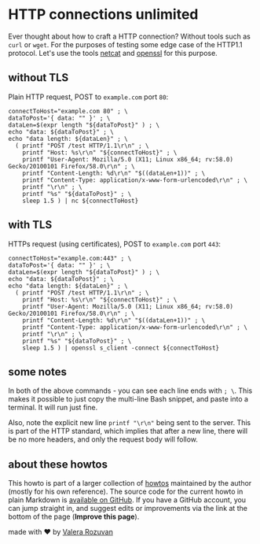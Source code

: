 # HTTP connections unlimited

Ever thought about how to craft a HTTP connection? Without tools such as `curl` or `wget`. For the purposes of testing some edge case of the HTTP1.1 protocol. Let's use the tools [netcat](https://en.wikipedia.org/wiki/Netcat) and [openssl](https://en.wikipedia.org/wiki/OpenSSL) for this purpose.

## without TLS

Plain HTTP request, POST to `example.com` port `80`:

```shell
connectToHost="example.com 80" ; \
dataToPost='{ data: "" }' ; \
dataLen=$(expr length "${dataToPost}" ) ; \
echo "data: ${dataToPost}" ; \
echo "data length: ${dataLen}" ; \
  ( printf "POST /test HTTP/1.1\r\n" ; \
    printf "Host: %s\r\n" "${connectToHost}" ; \
    printf "User-Agent: Mozilla/5.0 (X11; Linux x86_64; rv:58.0) Gecko/20100101 Firefox/58.0\r\n" ; \
    printf "Content-Length: %d\r\n" "$((dataLen+1))" ; \
    printf "Content-Type: application/x-www-form-urlencoded\r\n" ; \
    printf "\r\n" ; \
    printf "%s" "${dataToPost}" ; \
    sleep 1.5 ) | nc ${connectToHost}
```

## with TLS

HTTPs request (using certificates), POST to `example.com` port `443`:

```shell
connectToHost="example.com:443" ; \
dataToPost='{ data: "" }' ; \
dataLen=$(expr length "${dataToPost}" ) ; \
echo "data: ${dataToPost}" ; \
echo "data length: ${dataLen}" ; \
  ( printf "POST /test HTTP/1.1\r\n" ; \
    printf "Host: %s\r\n" "${connectToHost}" ; \
    printf "User-Agent: Mozilla/5.0 (X11; Linux x86_64; rv:58.0) Gecko/20100101 Firefox/58.0\r\n" ; \
    printf "Content-Length: %d\r\n" "$((dataLen+1))" ; \
    printf "Content-Type: application/x-www-form-urlencoded\r\n" ; \
    printf "\r\n" ; \
    printf "%s" "${dataToPost}" ; \
    sleep 1.5 ) | openssl s_client -connect ${connectToHost}
```

## some notes

In both of the above commands - you can see each line ends with `; \`. This makes it possible to just copy the multi-line Bash snippet, and paste into a terminal. It will run just fine.

Also, note the explicit new line `printf "\r\n"` being sent to the server. This is part of the HTTP standard, which implies that after a new line, there will be no more headers, and only the request body will follow.

## about these howtos

This howto is part of a larger collection of [howtos](https://howtos.rozuvan.net/) maintained by the author (mostly for his own reference). The source code for the current howto in plain Markdown is [available on GitHub](https://github.com/valera-rozuvan/howtos/blob/main/docs/033-http-connections-unlimited.md). If you have a GitHub account, you can jump straight in, and suggest edits or improvements via the link at the bottom of the page (**Improve this page**).

made with ❤ by [Valera Rozuvan](https://valera.rozuvan.net/)
